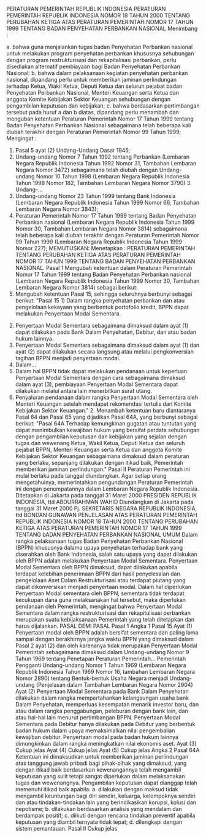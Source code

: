  PERATURAN PEMERINTAH REPUBLIK INDONESIA PERATURAN PEMERINTAH REPUBLIK INDONESIA NOMOR 18 TAHUN 2000 TENTANG PERUBAHAN KETIGA ATAS PERATURAN PEMERINTAH NOMOR 17 TAHUN 1999 TENTANG BADAN PENYEHATAN PERBANKAN NASIONAL
Menimbang :

a. bahwa guna menjalankan tugas badan Penyehatan Perbankan nasional untuk melakukan program penyehatan perbankan khususnya sehubungan dengan program restrukturisasi dan rekapitalisasi perbankan, perlu disediakan alternatif pembiayaan bagi Badan Penyehatan Perbankan Nasional;
b. bahwa dalam pelaksanaan kegiatan penyehatan perbankan nasional, dipandang perlu untuk memberikan jaminan perlindungan terhadap Ketua, Wakil Ketua, Deputi Ketua dan seluruh pejabat badan Penyehatan Perbankan Nasional, Menteri Keuangan serta Ketua dan anggota Komite Kebijakan Sektor Keuangan sehubungan dengan pengambilan keputusan dan kebijakan;
c. bahwa berdasarkan pertimbangan tersebut pada huruf a dan b diatas, dipandang perlu menambah dan mengubah ketentuan Peraturan Pemerintah Nomor 17 Tahun 1999 tentang Badan Penyehatan Perbankan Nasional sebagaimana telah beberapa kali diubah terakhir dengan Peraturan Pemerintah Nomor 99 Tahun 1999;
Mengingat :

1. Pasal 5 ayat (2) Undang-Undang Dasar 1945;
2. Undang-undang Nomor 7 Tahun 1992 tentang Perbankan (Lembaran Negara Republik Indonesia Tahun 1992 Nomor 31, Tambahan Lembaran Negara Nomor 3472) sebagaimana telah diubah dengan Undang-undang Nomor 10 Tahun 1998 (Lembaran Negara Republik Indonesia Tahun 1998 Nomor 182, Tambahan Lembaran Negara Nomor 3790) 3. Undang-...
3. Undang-undang Nomor 23 Tahun 1999 tentang Bank Indonesia (Lembaran Negara Republik Indonesia Tahun 1999 Nomor 66, Tambahan Lembaran Negara Nomor 3843);
4. Peraturan Pemerintah Nomor 17 Tahun 1999 tentang Badan Penyehatan Perbankan nasional (Lembaran Negara Republik Indonesia Tahun 1999 Nomor 30, Tambahan Lembaran Negara Nomor 3814) sebagaimana telah beberapa kali diubah terakhir dengan Peraturan Pemerintah Nomor 99 Tahun 1999 (Lembaran Negara Republik Indonesia Tahun 1999 Nomor 227);
MEMUTUSKAN:
 Menetapkan : PERATURAN PEMERINTAH TENTANG PERUBAHAN KETIGA ATAS PERATURAN PEMERINTAH NOMOR 17 TAHUN 1999 TENTANG BADAN PENYEHATAN PERBANKAN NASIONAL.
Pasal 1
Mengubah ketentuan dalam Peraturan Pemerintah Nomor 17 Tahun 1999 tentang Badan Penyehatan Perbankan nasional (Lembaran Negara Republik Indonesia Tahun 1999 Nomor 30, Tambahan Lembaran Negara Nomor 3814) sebagai berikut:
1. Mengubah ketentuan Pasal 15, sehingga seluruhnya berbunyi sebagai berikut: "Pasal 15 1) Dalam rangka penyehatan perbankan dan atau pengelolaan kekayaan yang berbentuk portofolio kredit, BPPN dapat melakukan Penyertaan Modal Sementara.
2) Penyertaan Modal Sementara sebagaimana dimaksud dalam ayat (1) dapat dilakukan pada Bank Dalam Penyehatan, Debitur, dan atau badan hukum lainnya.
3) Penyertaan Modal Sementara sebagaimana dimaksud dalam ayat (1) dan ayat (2) dapat dilakukan secara langsung atau melalui pengkonversian tagihan BPPN menjadi penyertaan modal.
4) Dalam...
4) Dalam hal BPPN tidak dapat melakukan pendanaan untuk keperluan Penyertaan Modal Sementara dengan cara sebagaimana dimaksud dalam ayat (3), pembiayaan Penyertaan Modal Sementara dapat dilakukan melalui antara lain menerbitkan surat utang.
5) Penyaluran pendanaan dalam rangka Penyertaan Modal Sementara oleh Menteri Keuangan setelah mendapat rekomendasi tertulis dari Komite Kebijakan Sektor Keuangan." 2. Menambah ketentuan baru diantaranya Pasal 64 dan Pasal 65 yang dijadikan Pasal 64A, yang berbunyi sebagai berikut: "Pasal 64A Terhadap kemungkinan gugatan atau tuntutan yang dapat menimbulkan kewajiban hukum yang bersifat perdata sehubungan dengan pengambilan keputusan dan kebijakan yang sejalan dengan tugas dan wewenang Ketua, Wakil Ketua, Deputi Ketua dan seluruh pejabat BPPN, Menteri Keuangan serta Ketua dan anggota Komite Kebijakan Sektor Keuangan sebagaimana dimaksud dalam peraturan yang berlaku, sepanjang dilakukan dengan itikad baik, Pemerintah memberikan jaminan perlindungan."
Pasal II
Peraturan Pemerintah ini mulai berlaku pada tanggal diundangkan.
Agar setiap orang mengetahuinya, memerintahkan pengundangan Peraturan Pemerintah ini dengan penempatannya dalam Lembaran Negara Republik Indonesia. Ditetapkan di Jakarta pada tanggal 31 Maret 2000 PRESIDEN REPUBLIK INDONESIA, ttd ABDURRAHMAN WAHID Diundangkan di Jakarta pada tanggal 31 Maret 2000 Pj. SEKRETARIS NEGARA REPUBLIK INDONESIA, ttd BONDAN GUNAWAN PENJELASAN ATAS PERATURAN PEMERINTAH REPUBLIK INDONESIA NOMOR 18 TAHUN 2000 TENTANG PERUBAHAN KETIGA ATAS PERATURAN PEMERINTAH NOMOR 17 TAHUN 1999 TENTANG bADAN PENYEHATAN PERBANKAN NASIONAL UMUM Dalam rangka pelaksanaan tugas Badan Penyehatan Perbankan Nasional (BPPN) khususnya dalama upaya penyehatan terhadap bank yang diserahkan oleh Bank Indonesia, salah satu upaya yang dapat dilakukan oleh BPPN adalah melakukan Penyertaan Modal Sementara. Penyertaan Modal Sementara oleh BPPN dimaksud, dapat dilakukan apabila terdapat kelebihan penerimaan BPPN dari hasil penyelesaian dan pengelolaan Aset Dalam Restrukturisasi atau terdapat piutang yang dapat dikonversikan menjadi penyertaan modal. Dalam hal diperlukan Penyertaan Modal sementara oleh BPPN, sementara tidak terdapat kecukupan dana guna melaksanakan hal tersebut, maka diperlukan pendanaan oleh Pemerintah, mengingat bahwa Penyertaan Modal Sementara dalam rangka restrukturisasi dan rekapitulisasi perbankan merupakan suatu kebijaksanaan Pemerintah yang telah ditetapkan dan harus dijalankan. PASAL DEMI PASAL
Pasal 1
Angka 1
Pasal 15
Ayat (1) Penyertaan modal oleh BPPN adalah bersifat sementara dan paling lama sampai dengan berakhirnya jangka waktu BPPN yang dimaksud dalam Pasal 2 ayat (2) dan oleh karenanya tidak merupakan Penyertaan Modal Pemerintah sebagaimana dimaksud dalam Undang-undang Nomor 9 Tahun 1969 tentang Penetapan Peraturan Pemerintah... Pemerintah Pengganti Undang-undang Nomor 1 Tahun 1969 (Lembaran Negara Republik Indonesia Tahun 1969 Nomor 16, tambahan Lembaran Negara Nomor 2890) tentang Bentuk-bentuk Usaha Negara menjadi Undang-undang (Penjelasan dalam Tambahan Lembaran Negara Nomor 2904) Ayat (2) Penyertaan Modal Sementara pada Bank Dalam Penyehatan dilakukan dalam rangka mempertahankan kelangsungan usaha bank Dalam Penyehatan, memperluas kesempatan menarik investor baru, dan atau dalam rangka penggabungan, peleburan dengan bank lain, dan atau hal-hal lain menurut pertimbangan BPPN. Penyertaan Modal Sementara pada Debitur hanya dilakukan pada Debitur yang berbentuk badan hukum dalam upaya memaksimalkan nilai pengembalian kewajiban debitur. Penyertaan modal pada badan hukum lainnya dimungkinkan dalam rangka meningkatkan nilai ekonomis aset. Ayat (3) Cukup jelas Ayat (4) Cukup jelas Ayat (5) Cukup jelas Angka 2
Pasal 64A
Ketentuan ini dimaksudkan untuk memberikan jaminan perlindungan atas tanggung jawab pribadi bagi pihak-pihak yang dimaksud, yang dengan itikad baik berdasarkan kewenangannya telah mengambil keputusan yang sulit tetapi sangat diperlukan dalam melaksanakan tugas dan wewenangnya. Pengambilan keputusan dapat dianggap telah memenuhi itikad baik apabila:
a. dilakukan dengan maksud tidak mengambil keuntungan bagi diri sendiri, keluarga, kelompoknya sendiri dan atau tindakan-tindakan lain yang berindikasikan korupsi, kolusi dan nepotisme;
b. dilakukan berdasarkan analisis yang mendalam dan berdampak positif;
c. diikuti dengan rencana tindakan preventif apabila keputusan yang diambil ternyata tidak tepat;
d. dilengkapi dengan sistem pemantauan.
Pasal II
Cukup jelas